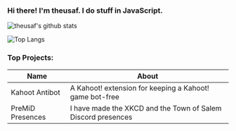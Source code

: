 ### Hi there! I'm theusaf. I do stuff in JavaScript.
![theusaf's github stats](https://github-readme-stats.vercel.app/api?username=theusaf&theme=algolia)

![Top Langs](https://github-readme-stats.vercel.app/api/top-langs/?username=theusaf&theme=algolia)

### Top Projects:
|Name|About|
|-|-|
|Kahoot Antibot|A Kahoot! extension for keeping a Kahoot! game bot-free|
|PreMiD Presences|I have made the XKCD and the Town of Salem Discord presences|
